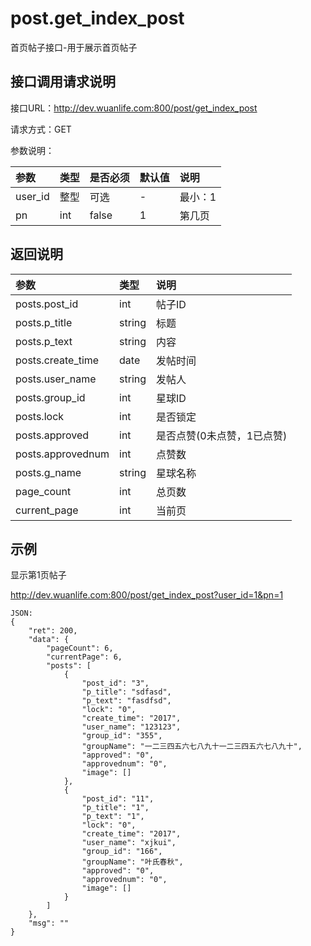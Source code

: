 # post.get_index_post

首页帖子接口-用于展示首页帖子

## 接口调用请求说明

接口URL：http://dev.wuanlife.com:800/post/get_index_post

请求方式：GET

参数说明：

|参数|类型|是否必须|默认值|说明|
|:--|:--|:--|:--|:--|
|user_id|   整型| 可选 |-| 最小：1  |  用户ID|
|pn	|int|	false|	1	|第几页|

## 返回说明

|参数|类型|说明|
|:--|:--|:--|
|posts.post_id	|	int|	帖子ID|
|posts.p_title|	string|	标题|
|posts.p_text	|string	|内容|
|posts.create_time|	date|	发帖时间|
|posts.user_name|	string	|发帖人|
|posts.group_id|	int	|星球ID|
|posts.lock|	int	|是否锁定|
|posts.approved|	int	|是否点赞(0未点赞，1已点赞)|
|posts.approvednum|	int	|点赞数|
|posts.g_name|	string|	星球名称|
|page_count	|int|	总页数|
|current_page|	int	|当前页|

## 示例

显示第1页帖子

http://dev.wuanlife.com:800/post/get_index_post?user_id=1&pn=1

    JSON:
    {
        "ret": 200,
        "data": {
            "pageCount": 6,
            "currentPage": 6,
            "posts": [
                {
                    "post_id": "3",
                    "p_title": "sdfasd",
                    "p_text": "fasdfsd",
                    "lock": "0",
                    "create_time": "2017",
                    "user_name": "123123",
                    "group_id": "355",
                    "groupName": "一二三四五六七八九十一二三四五六七八九十",
                    "approved": "0",
                    "approvednum": "0",
                    "image": []
                },
                {
                    "post_id": "11",
                    "p_title": "1",
                    "p_text": "1",
                    "lock": "0",
                    "create_time": "2017",
                    "user_name": "xjkui",
                    "group_id": "166",
                    "groupName": "叶氏春秋",
                    "approved": "0",
                    "approvednum": "0",
                    "image": []
                }
            ]
        },
        "msg": ""
    }
